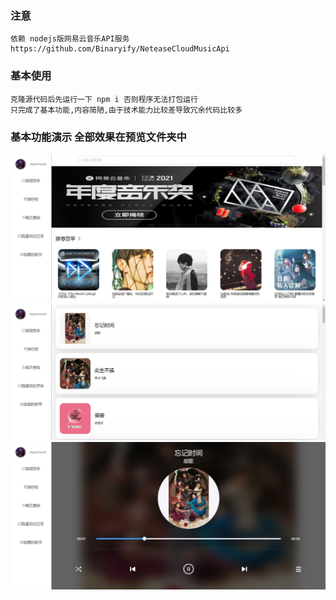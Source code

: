 ### 注意
    依赖 nodejs版网易云音乐API服务 https://github.com/Binaryify/NeteaseCloudMusicApi

### 基本使用
    克隆源代码后先运行一下 npm i 否则程序无法打包运行
    只完成了基本功能,内容简陋,由于技术能力比较差导致冗余代码比较多

### 基本功能演示 全部效果在预览文件夹中
![首页面](https://github.com/Yaya0101/cloudmusic_vue/blob/106429b1da784ff93c1a70d7da83875819c8a70f/%E9%A2%84%E8%A7%88/%E4%B8%BB%E9%A1%B5.jpg)
![搜索结果](https://github.com/Yaya0101/cloudmusic_vue/blob/106429b1da784ff93c1a70d7da83875819c8a70f/%E9%A2%84%E8%A7%88/%E6%90%9C%E7%B4%A2%E7%BB%93%E6%9E%9C.jpg)
![播放器](https://github.com/Yaya0101/cloudmusic_vue/blob/106429b1da784ff93c1a70d7da83875819c8a70f/%E9%A2%84%E8%A7%88/%E6%92%AD%E6%94%BE%E5%99%A8.jpg)
    

